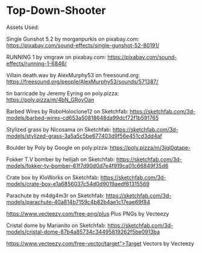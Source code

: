 # Top-Down-Shooter

Assets Used:

Single Gunshot 5.2 by morganpurkis on pixabay.com:
https://pixabay.com/sound-effects/single-gunshot-52-80191/

RUNNING 1 by vmgraw on pixabay.com:
https://pixabay.com/sound-effects/running-1-6846/

Villain death.wav by AlexMurphy53 on freesound.org:
https://freesound.org/people/AlexMurphy53/sounds/571387/

tin barricade by Jeremy Eyring on poly.pizza:
https://poly.pizza/m/4bN_GRoyOan

Barbed Wires by RoboHoloclone12 on Sketchfab:
https://sketchfab.com/3d-models/barbed-wires-cd653a50818648da99dcf72f1b591765

Stylized grass by Nicosama on Sketchfab:
https://sketchfab.com/3d-models/stylized-grass-3a5a5c5be677403d9f56e451cd3dd4af

Boulder by Poly by Google on poly.pizza:
https://poly.pizza/m/3jql0qtape-

Fokker T.V bomber by helijah on Sketchfab:
https://sketchfab.com/3d-models/fokker-tv-bomber-61f7d90d0d7e4f919ca01c66849f35d6

Crate box by KloWorks on Sketchfab:
https://sketchfab.com/3d-models/crate-box-e1a6856037c54d0d9019aedf61315569

Parachute by m4dg4m3r on Sketchfab:
https://sketchfab.com/3d-models/parachute-40a814b7159c4b82b4ae1c17eae69f84

https://www.vecteezy.com/free-png/plus Plus PNGs by Vecteezy

Cristal dome by Marianito on Sketchfab:
https://sketchfab.com/3d-models/cristal-dome-87b4a85734c34495819262f5be0913ba

https://www.vecteezy.com/free-vector/target">Target Vectors by Vecteezy